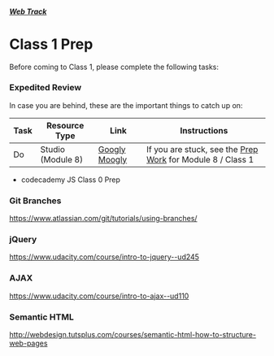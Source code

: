 ##### [Web Track](../..)

# Class 1 Prep

Before coming to Class 1, please complete the following tasks:

### Expedited Review

In case you are behind, these are the important things to catch up on:

Task | Resource Type | Link | Instructions
-----|---------------|------|-------------
Do | Studio (Module 8) | <a href="../../../../../unit3-web/module8/materials/studios/googlymoogly" target="_blank">Googly Moogly</a> | If you are stuck, see the <a href="../../../../../unit3-web/module8/materials/class1-prep" target="_blank">Prep Work</a> for Module 8 / Class 1
* codecademy JS
Class 0 Prep


### Git Branches
https://www.atlassian.com/git/tutorials/using-branches/

### jQuery
https://www.udacity.com/course/intro-to-jquery--ud245

### AJAX
https://www.udacity.com/course/intro-to-ajax--ud110

### Semantic HTML
http://webdesign.tutsplus.com/courses/semantic-html-how-to-structure-web-pages
